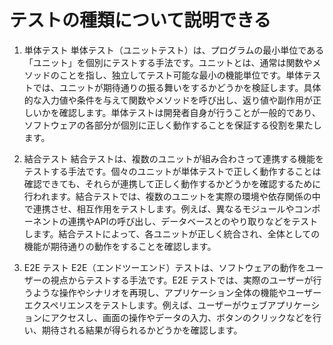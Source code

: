 # テストの種類について説明できる
1. 単体テスト
単体テスト（ユニットテスト）は、プログラムの最小単位である「ユニット」を個別にテストする手法です。ユニットとは、通常は関数やメソッドのことを指し、独立してテスト可能な最小の機能単位です。単体テストでは、ユニットが期待通りの振る舞いをするかどうかを検証します。具体的な入力値や条件を与えて関数やメソッドを呼び出し、返り値や副作用が正しいかを確認します。単体テストは開発者自身が行うことが一般的であり、ソフトウェアの各部分が個別に正しく動作することを保証する役割を果たします。

2. 結合テスト
結合テストは、複数のユニットが組み合わさって連携する機能をテストする手法です。個々のユニットが単体テストで正しく動作することは確認できても、それらが連携して正しく動作するかどうかを確認するために行われます。結合テストでは、複数のユニットを実際の環境や依存関係の中で連携させ、相互作用をテストします。例えば、異なるモジュールやコンポーネントの連携やAPIの呼び出し、データベースとのやり取りなどをテストします。結合テストによって、各ユニットが正しく統合され、全体としての機能が期待通りの動作をすることを確認します。

3. E2E テスト
E2E（エンドツーエンド）テストは、ソフトウェアの動作をユーザーの視点からテストする手法です。E2E テストでは、実際のユーザーが行うような操作やシナリオを再現し、アプリケーション全体の機能やユーザーエクスペリエンスをテストします。例えば、ユーザーがウェブアプリケーションにアクセスし、画面の操作やデータの入力、ボタンのクリックなどを行い、期待される結果が得られるかどうかを確認します。